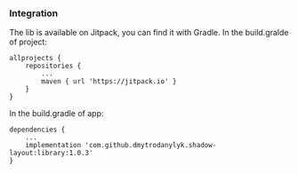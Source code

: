 ### Integration

The lib is available on Jitpack, you can find it with Gradle.
In the build.gralde of project:

```
allprojects {
    repositories {
        ...
        maven { url 'https://jitpack.io' }
    }
}
```
In the build.gradle of app:
```
dependencies {
    ...
    implementation 'com.github.dmytrodanylyk.shadow-layout:library:1.0.3'
}
```
